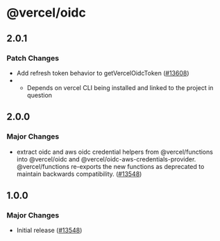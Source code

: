 # @vercel/oidc

## 2.0.1

### Patch Changes

- Add refresh token behavior to getVercelOidcToken ([#13608](https://github.com/vercel/vercel/pull/13608))
- - Depends on vercel CLI being installed and linked to the project in question

## 2.0.0

### Major Changes

- extract oidc and aws oidc credential helpers from @vercel/functions into @vercel/oidc and @vercel/oidc-aws-credentials-provider. @vercel/functions re-exports the new functions as deprecated to maintain backwards compatibility. ([#13548](https://github.com/vercel/vercel/pull/13548))

## 1.0.0

### Major Changes

- Initial release ([#13548](https://github.com/vercel/vercel/pull/13548))
